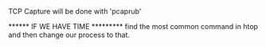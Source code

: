 TCP Capture will be done with 'pcaprub'



****** IF WE HAVE TIME *********
find the most common command in htop and then change our process to that.